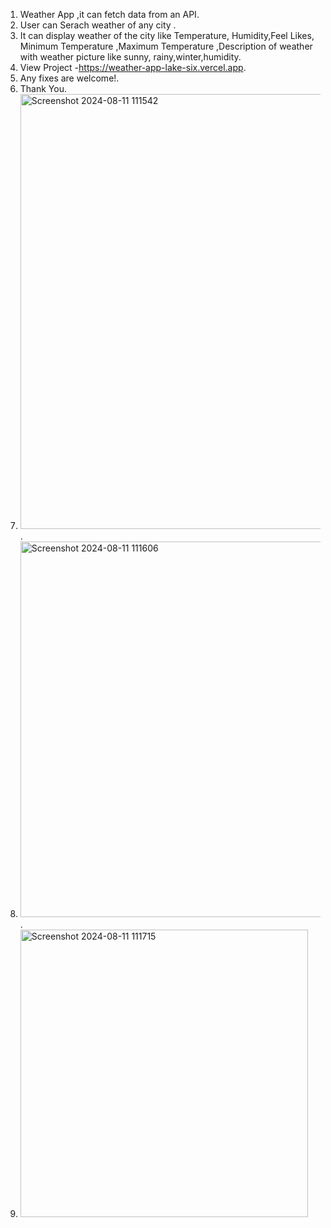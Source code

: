 1. Weather App ,it can fetch data from an API.
2. User can Serach weather of any city .
3. It can display weather of the city like Temperature, Humidity,Feel Likes, Minimum Temperature ,Maximum Temperature ,Description of weather with weather picture like
   sunny, rainy,winter,humidity.
4. View Project -https://weather-app-lake-six.vercel.app.
5. Any fixes are welcome!.
6. Thank You.
7. <img width="696" alt="Screenshot 2024-08-11 111542" src="https://github.com/user-attachments/assets/ed8fb360-61f5-4692-9940-11aeaf59b70e">.
8. <img width="601" alt="Screenshot 2024-08-11 111606" src="https://github.com/user-attachments/assets/79231418-35ef-447a-8f46-b5c5ff6fbf76">.
9. <img width="460" alt="Screenshot 2024-08-11 111715" src="https://github.com/user-attachments/assets/fb05cc43-e96d-49b2-9232-370258029360">

   








